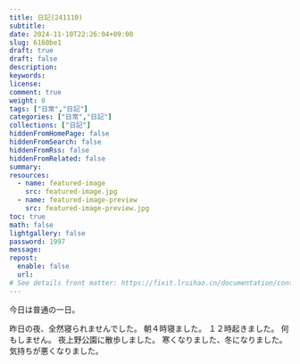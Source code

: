 ```yaml
---
title: 日記(241110)
subtitle:
date: 2024-11-10T22:26:04+09:00
slug: 6160be1
draft: true
draft: false
description:
keywords:
license:
comment: true
weight: 0
tags: ["日常","日記"]
categories: ["日常","日記"]
collections: ["日記"]
hiddenFromHomePage: false
hiddenFromSearch: false
hiddenFromRss: false
hiddenFromRelated: false
summary:
resources:
  - name: featured-image
    src: featured-image.jpg
  - name: featured-image-preview
    src: featured-image-preview.jpg
toc: true
math: false
lightgallery: false
password: 1997
message:
repost:
  enable: false
  url:
# See details front matter: https://fixit.lruihao.cn/documentation/content-management/introduction/#front-matter
---
```

今日は普通の一日。
<!--more-->
昨日の夜、全然寝られませんでした。
朝４時寝ました。
１２時起きました。
何もしません。
夜上野公園に散歩しました。
寒くなりました、冬になりました。
気持ちが悪くなりました。
